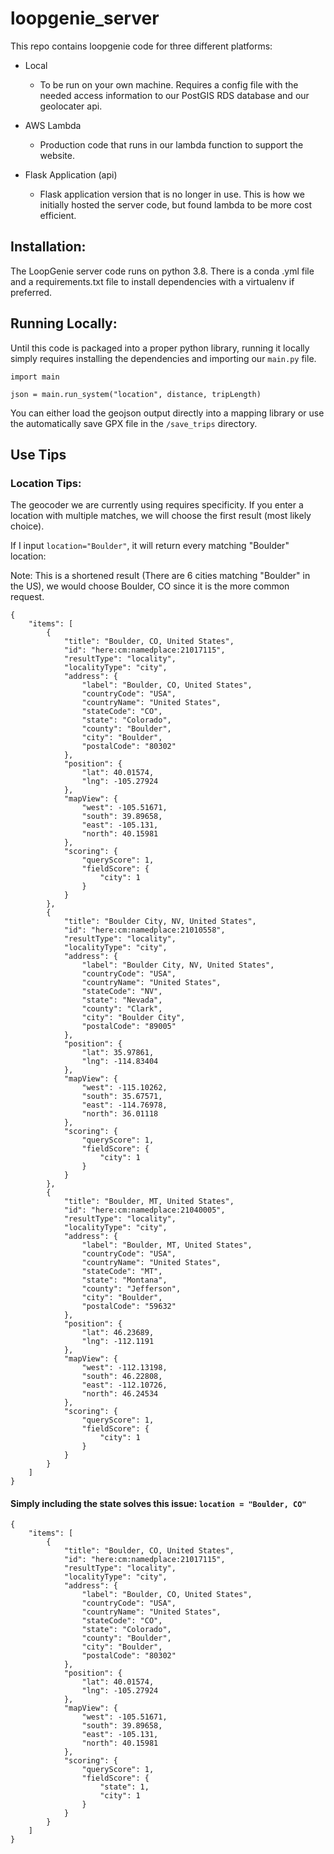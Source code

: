 # loopgenie_server

This repo contains loopgenie code for three different platforms: 

- Local
  - To be run on your own machine. Requires a config file with the needed access information to our PostGIS RDS database and our geolocater api. 

- AWS Lambda 
  - Production code that runs in our lambda function to support the website. 

- Flask Application (api) 
  - Flask application version that is no longer in use. This is how we initially hosted the server code, but found lambda to be more cost efficient. 


## Installation: 

The LoopGenie server code runs on python 3.8. There is a conda .yml file and a requirements.txt file to install dependencies with a virtualenv if preferred. 

## Running Locally: 

Until this code is packaged into a proper python library, running it locally simply requires installing the dependencies and importing our ```main.py``` file. 

```{python}
import main 

json = main.run_system("location", distance, tripLength)
```

You can either load the geojson output directly into a mapping library or use the automatically save GPX file in the ```/save_trips``` directory. 

## Use Tips

### Location Tips: 

The geocoder we are currently using requires specificity. If you enter a location with multiple matches, we will choose the first result (most likely choice).

If I input ```location="Boulder"```, it will return every matching "Boulder" location: 

Note: This is a shortened result (There are 6 cities matching "Boulder" in the US), we would choose Boulder, CO since it is the more common request. 

```{json}
{
    "items": [
        {
            "title": "Boulder, CO, United States",
            "id": "here:cm:namedplace:21017115",
            "resultType": "locality",
            "localityType": "city",
            "address": {
                "label": "Boulder, CO, United States",
                "countryCode": "USA",
                "countryName": "United States",
                "stateCode": "CO",
                "state": "Colorado",
                "county": "Boulder",
                "city": "Boulder",
                "postalCode": "80302"
            },
            "position": {
                "lat": 40.01574,
                "lng": -105.27924
            },
            "mapView": {
                "west": -105.51671,
                "south": 39.89658,
                "east": -105.131,
                "north": 40.15981
            },
            "scoring": {
                "queryScore": 1,
                "fieldScore": {
                    "city": 1
                }
            }
        },
        {
            "title": "Boulder City, NV, United States",
            "id": "here:cm:namedplace:21010558",
            "resultType": "locality",
            "localityType": "city",
            "address": {
                "label": "Boulder City, NV, United States",
                "countryCode": "USA",
                "countryName": "United States",
                "stateCode": "NV",
                "state": "Nevada",
                "county": "Clark",
                "city": "Boulder City",
                "postalCode": "89005"
            },
            "position": {
                "lat": 35.97861,
                "lng": -114.83404
            },
            "mapView": {
                "west": -115.10262,
                "south": 35.67571,
                "east": -114.76978,
                "north": 36.01118
            },
            "scoring": {
                "queryScore": 1,
                "fieldScore": {
                    "city": 1
                }
            }
        },
        {
            "title": "Boulder, MT, United States",
            "id": "here:cm:namedplace:21040005",
            "resultType": "locality",
            "localityType": "city",
            "address": {
                "label": "Boulder, MT, United States",
                "countryCode": "USA",
                "countryName": "United States",
                "stateCode": "MT",
                "state": "Montana",
                "county": "Jefferson",
                "city": "Boulder",
                "postalCode": "59632"
            },
            "position": {
                "lat": 46.23689,
                "lng": -112.1191
            },
            "mapView": {
                "west": -112.13198,
                "south": 46.22808,
                "east": -112.10726,
                "north": 46.24534
            },
            "scoring": {
                "queryScore": 1,
                "fieldScore": {
                    "city": 1
                }
            }
        }
    ]
}
```

#### Simply including the state solves this issue: ```location = "Boulder, CO"```

```{json}
{
    "items": [
        {
            "title": "Boulder, CO, United States",
            "id": "here:cm:namedplace:21017115",
            "resultType": "locality",
            "localityType": "city",
            "address": {
                "label": "Boulder, CO, United States",
                "countryCode": "USA",
                "countryName": "United States",
                "stateCode": "CO",
                "state": "Colorado",
                "county": "Boulder",
                "city": "Boulder",
                "postalCode": "80302"
            },
            "position": {
                "lat": 40.01574,
                "lng": -105.27924
            },
            "mapView": {
                "west": -105.51671,
                "south": 39.89658,
                "east": -105.131,
                "north": 40.15981
            },
            "scoring": {
                "queryScore": 1,
                "fieldScore": {
                    "state": 1,
                    "city": 1
                }
            }
        }
    ]
}
```